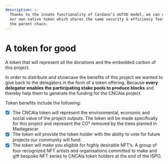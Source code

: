 ```yaml
---
description: >-
  Thanks to the innate functionality of Cardano’s eUTXO model, we can construct
  our own native token which shares the same security & efficiency features of
  the parent chain.
---
```


# A token for good

A token that will represent all the donations and the embedded carbon of this project.

In order to distribute and showcase the benefits of this project we wanted to give back to the delegators in the form of a token offering. Because **every delegator enables the participating stake pools to produce blocks** and thereby help them to generate the funding for the CNCAla project.&#x20;

Token benefits include the following:

* [x] The CNCAla token will represent the environmental, economic and social value of the project outputs. The token will be made specifically for this project and represent the CO² removed by the trees planted in Madagascar.
* [x] The token will provide the token holder with the ability to vote for future projects our community will fund.
* [x] The token will make you eligible for highly desirable NFT’s. A group of four recognized NFT artists and organisations committed to make and gift bespoke NFT series to CNCAla token holders at the end of the ISPO.
